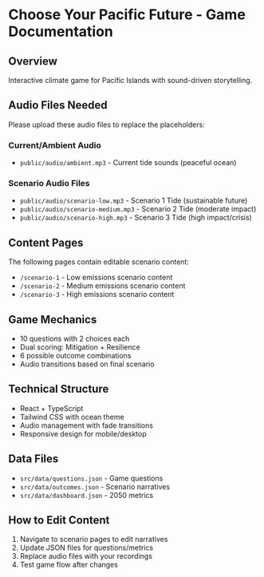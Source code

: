 # Choose Your Pacific Future - Game Documentation

## Overview
Interactive climate game for Pacific Islands with sound-driven storytelling.

## Audio Files Needed
Please upload these audio files to replace the placeholders:

### Current/Ambient Audio
- `public/audio/ambient.mp3` - Current tide sounds (peaceful ocean)

### Scenario Audio Files  
- `public/audio/scenario-low.mp3` - Scenario 1 Tide (sustainable future)
- `public/audio/scenario-medium.mp3` - Scenario 2 Tide (moderate impact)  
- `public/audio/scenario-high.mp3` - Scenario 3 Tide (high impact/crisis)

## Content Pages
The following pages contain editable scenario content:

- `/scenario-1` - Low emissions scenario content
- `/scenario-2` - Medium emissions scenario content  
- `/scenario-3` - High emissions scenario content

## Game Mechanics
- 10 questions with 2 choices each
- Dual scoring: Mitigation + Resilience
- 6 possible outcome combinations
- Audio transitions based on final scenario

## Technical Structure
- React + TypeScript
- Tailwind CSS with ocean theme
- Audio management with fade transitions
- Responsive design for mobile/desktop

## Data Files
- `src/data/questions.json` - Game questions
- `src/data/outcomes.json` - Scenario narratives  
- `src/data/dashboard.json` - 2050 metrics

## How to Edit Content
1. Navigate to scenario pages to edit narratives
2. Update JSON files for questions/metrics
3. Replace audio files with your recordings
4. Test game flow after changes